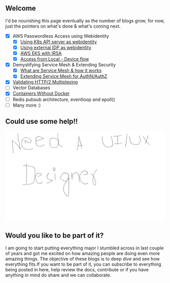 ## Welcome

I'd be nourishing this page eventually as the number of blogs grow, for now, just the pointers on what's done & what's coming next.

- [x] AWS Passwordless Access using Webidentity
    * [x] [Using K8s API server as webidentity](/webidentiy-webhook-k8s-onprem)
    * [x] [Using external IDP as webidentity](/webidentiy-webhook-external-IDP)
    * [x] [AWS EKS with IRSA](/webidentity-IRSA-AWS-EKS)
    * [x] [Access from Local - Device flow](/webidentity-local-access-external-IDP)
- [x] Demystifying Service Mesh & Extending Security
    * [x] [What are Service Mesh & how it works](./service-mesh.md)
    * [x] [Extending Service Mesh for AuthN/AuthZ](./service-mesh-authN-authZ.md)
- [x] [Validating HTTP/2 Multiplexing](./Some-Tests-For-Http2.md)
- [ ] Vector Databases
- [x] [Containers Without Docker](./containers-without-docker.md)
- [ ] Redis pubsub architecture, eventloop and epoll()
- [ ] Many more :)

## Could use some help!!

![Need a designer](assets/home/home_page.png)

## Would you like to be part of it?

I am going to start putting everything major I stumbled across in last couple of years and got me excited on how amazing people are doing even more amazing things. The objective of these blogs is to deep dive and see how everything fits.If you want to be part of it, you can subscribe to everything being posted in here, help review the docs, contribute or if you have anything in mind do share and we can collaborate.

